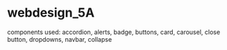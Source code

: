# webdesign_5A
components used:
accordion, alerts, badge, buttons, card, carousel, close button, dropdowns, navbar, collapse
